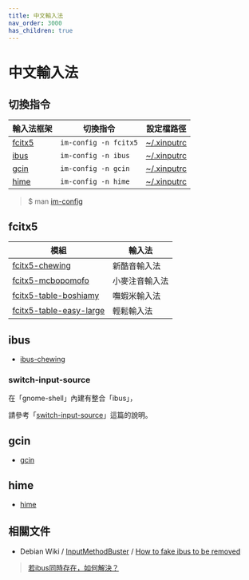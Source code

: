 ```yaml
---
title: 中文輸入法
nav_order: 3000
has_children: true
---
```



# 中文輸入法

## 切換指令

| 輸入法框架 | 切換指令 | 設定檔路徑 |
| --- | --- | --- |
| [fcitx5](#fcitx5) | `im-config -n fcitx5` | [~/.xinputrc](https://github.com/samwhelp/note-about-ubuntu/blob/gh-pages/_demo/sample/env/im/im-config/demo-xinputrc-fcitx5/asset/overlay/etc/skel/.xinputrc) |
| [ibus](#ibus) | `im-config -n ibus` | [~/.xinputrc](https://github.com/samwhelp/note-about-ubuntu/blob/gh-pages/_demo/sample/env/im/im-config/demo-xinputrc-ibus/asset/overlay/etc/skel/.xinputrc) |
| [gcin](#gcin) | `im-config -n gcin` | [~/.xinputrc](https://github.com/samwhelp/note-about-ubuntu/blob/gh-pages/_demo/sample/env/im/im-config/demo-xinputrc-gcin/asset/overlay/etc/skel/.xinputrc) |
| [hime](#hime) | `im-config -n hime` | [~/.xinputrc](https://github.com/samwhelp/note-about-ubuntu/blob/gh-pages/_demo/sample/env/im/im-config/demo-xinputrc-hime/asset/overlay/etc/skel/.xinputrc) |

> $ man [im-config](https://manpages.ubuntu.com/manpages/jammy/en/man8/im-config.8.html)


## fcitx5

| 模組 | 輸入法 |
| --- | --- |
| [fcitx5-chewing](https://samwhelp.github.io/note-about-ubuntu/read/subject/im/fcitx5/fcitx5-chewing.html) | 新酷音輸入法 |
| [fcitx5-mcbopomofo](https://samwhelp.github.io/note-about-ubuntu/read/subject/im/fcitx5/fcitx5-mcbopomofo.html) | 小麥注音輸入法 |
| [fcitx5-table-boshiamy](https://samwhelp.github.io/note-about-ubuntu/read/subject/im/fcitx5/howto/install-fcitx5-table-boshiamy.html) | 嘸蝦米輸入法 |
| [fcitx5-table-easy-large](https://samwhelp.github.io/note-about-ubuntu/read/subject/im/fcitx5/howto/install-fcitx5-table-easy-large.html) | 輕鬆輸入法 |


## ibus

* [ibus-chewing](https://samwhelp.github.io/note-about-ubuntu/read/subject/im/ibus/ibus-chewing.html)


### switch-input-source

在「gnome-shell」內建有整合「ibus」，

請參考「[switch-input-source](https://samwhelp.github.io/note-about-ubuntu/read/flavours/ubuntu/adjustment/switch-input-source.html)」這篇的說明。


## gcin

* [gcin](https://samwhelp.github.io/note-about-ubuntu/read/subject/im/gcin.html)


## hime

* [hime](https://samwhelp.github.io/note-about-ubuntu/read/subject/im/hime.html)


## 相關文件

* Debian Wiki / [InputMethodBuster](https://wiki.debian.org/InputMethodBuster) / [How to fake ibus to be removed](https://wiki.debian.org/InputMethodBuster#How_to_fake_ibus_to_be_removed)

> [若ibus同時存在，如何解決？](https://samwhelp.github.io/note-about-ubuntu/read/subject/im/howto/how_to_fake_ibus_to_be_removed.html)
